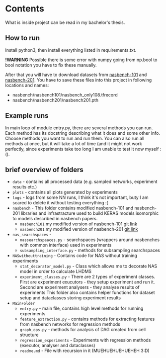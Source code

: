 # Contents
What is inside project can be read in my bachelor's thesis.

## How to run
Install python3, then install everything listed in requirements.txt.

<strong>!WARNING</strong> Possible there is some error with numpy going from np.bool to bool notation you have to fix these manually.

After that you will have to download datasets from [nasbench-101](https://storage.googleapis.com/nasbench/nasbench_only108.tfrecord) and [nasbench-201](https://drive.google.com/open?id=1SKW0Cu0u8-gb18zDpaAGi0f74UdXeGKs).
You have to save these files into this project in following locations and names: 
- nasbench/nasbench101/nasbench_only108.tfrecord
- nasbench/nasbench201/nasbench201.pth

## Example runs
 
In main loop of module entry.py, there are several methods you can run.
Each method has its docstring describing what it does and some other info.
Choose methods you want to run and run them.
You can also run all methods at once, but it will take a lot of time (and it might not work perfectly, since experiments
take too long I am unable to test it now myself :().

## brief overview of folders
- `data` - contains all processed data (e.g. sampled networks, experiment results etc.)
- `plots` - contains all plots generated by experiments
- `logs` - logs from some NN runs, I think it's not important, buty I am scared to delete it without testing everything :(
- `nasbench` - This folder contains modified nasbench-101 and nasbench-201 libraries and infrastracture used
to build KERAS models isomorphic to models described in nasbench papers.
  - `nasbench101` my modified version of nasbench-101 [git link](https://github.com/google-research/nasbench)
  - `nasbench201` my modified version of nasbench-201 [git link](https://github.com/D-X-Y/NAS-Bench-201)
- `nas_searchspaces` - 
  - `nassearchspaaces.py` - searchspaces (wrappers around nasbenches with common interface) used in experiments
  - `subsampling_interface.py` - methods for subsampling searchspaces
- `NASwithouttraining` - Contains code for NAS without training experiments
  - `stat_decorator_model.py` - Class which allows me to decorate NAS model in order to calculate LHDMS
  - `experiment_classes.py` - There are 2 types of experiment classes. First are experiment exucutors - they setup
                              experiment and run it. Second are experiment analysers - they analyse results of experiments
                              This folder also contains helper functions for dataset setup and dataclasses storing experiment results
- `MainFolder` 
  - `entry.py` - main file, contains high level methods for running experiments
  - `feature_extraction.py` - contains methods for extracting features from nasbench networks for regression methods
  - `graph_ops.py` - methods for analysis of DAG created from cell structure
  - `regression_experiments` - Experiments with regression methods (executor, analyser and dataclasses)
  - `readme.md` - File with recursion in it (MUEHUEHUEHUEHEH 3:D)